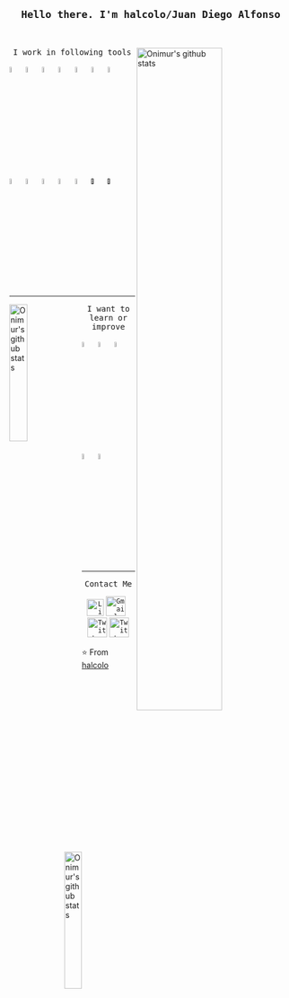 
<h2 align="center">
<code><samp>Hello there. I'm halcolo/Juan Diego Alfonso</samp></code>
</h2>


<br>
<p align="center">


<p>
<a href="https://github.com/onimur/handle-path-oz" target="_blank">
    <img width="55%" align="right" alt="Onimur's github stats" src="https://github-readme-stats.vercel.app/api?username=halcolo&show_icons=true&title_color=9f9f9f&icon_color=33B8FF&text_color=9f9f9f" />
  </a>

  <p align="center">
<samp>I work in following tools </samp>
</p>
  
  <a href="https://www.python.org" target="_blank"><code><img width="5%" src="https://www.vectorlogo.zone/logos/python/python-icon.svg"></code></a>
  <a href="https://cloud.google.com" target="_blank"><code><img width="5%" src="https://www.vectorlogo.zone/logos/google_cloud/google_cloud-icon.svg"></code></a>
  <a href="https://www.djangoproject.com" target="_blank"><code><img width="5%" src="https://www.vectorlogo.zone/logos/djangoproject/djangoproject-icon.svg"></code></a>
  <a href="https://flask.palletsprojects.com/en/1.1.x/" target="_blank"><code><img width="5%" src="https://www.vectorlogo.zone/logos/pocoo_flask/pocoo_flask-icon.svg"></code></a>
  <a href="http://spark.apache.org" target="_blank"><code><img width="5%" src="https://www.vectorlogo.zone/logos/apache_spark/apache_spark-icon.svg"></code></a>
  <a href="https://cloud.google.com/bigquery" target="_blank"><code><img width="5%" src="https://www.vectorlogo.zone/logos/google_bigquery/google_bigquery-icon.svg"></code></a>
  <a href="https://www.postgresql.org" target="_blank"><code><img width="5%" src="https://www.vectorlogo.zone/logos/postgresql/postgresql-icon.svg"></code></a>
  <a href="https://www.mysql.com" target="_blank"><code><img width="5%" src="https://www.vectorlogo.zone/logos/mysql/mysql-icon.svg"></code></a>
  <a href="https://git-scm.com" target="_blank"><code><img width="5%" src="https://www.vectorlogo.zone/logos/git-scm/git-scm-icon.svg"></code></a>
  <a href="https://www.mongodb.com/fr" target="_blank"><code><img width="5%" src="https://www.vectorlogo.zone/logos/mongodb/mongodb-icon.svg"></code></a>
  <a href="https://www.docker.com" target="_blank"><code><img width="5%" src="https://www.vectorlogo.zone/logos/docker/docker-icon.svg"></code></a>
  <a href="https://www.scala-lang.org" target="_blank"><code><img width="5%" src="https://www.vectorlogo.zone/logos/scala-lang/scala-lang-icon.svg"></code></a>
  <a href=""><code><img width="5%" src="https://www.vectorlogo.zone/logos/apache_hadoop/apache_hadoop-icon.svg"></code></a>
  <a href=""><code><img width="5%" src="https://www.vectorlogo.zone/logos/jenkins/jenkins-icon.svg"></code></a>

</p>  

<hr/>

<p>

<img width="25%" align="left" alt="Onimur's github stats" src="https://octodex.github.com/images/daftpunktocat-thomas.gif" />

<img width="25%" align="right" alt="Onimur's github stats" src="https://octodex.github.com/images/daftpunktocat-guy.gif" />

  <p align="center">
  <samp>I want to learn or improve</samp>
  </p>
  <a href="https://golang.org" target="_blank"><code><img width="5%" src="https://cdn4.iconfinder.com/data/icons/logos-brands-5/24/go-512.png"></code></a>
  <a href="https://www.tensorflow.org/?hl=fr" target="_blank"><code><img width="5%" src="https://www.vectorlogo.zone/logos/tensorflow/tensorflow-icon.svg"></code></a>
  <a href="https://kubernetes.io/fr/" target="_blank"><code><img width="5%" src="https://www.vectorlogo.zone/logos/kubernetes/kubernetes-icon.svg"></code></a>
  <a href="https://www.java.com/fr/" target="_blank"><code><img width="5%" src="https://www.vectorlogo.zone/logos/java/java-icon.svg"></code></a>
  <a href="https://circleci.com" target="_blank"><code><img width="5%" src="https://www.vectorlogo.zone/logos/circleci/circleci-icon.svg"></code></a>
  </p>


<hr />
<p align="center">
<samp>Contact Me</samp>
</p>
<p align="center">
    <code><a href="https://www.linkedin.com/in/jdalfons/" target="_blank"><img alt="Linkedin profile" title="Linkedin" src="https://cdn2.iconfinder.com/data/icons/social-media-and-payment/64/-15-512.png" width="30" height="30" /></a></code>
    <code><a href="mailto:juandiego.alfonsoocampo@gmail.com" target="_blank"><img alt="Gmail" src="https://cdn1.iconfinder.com/data/icons/utilities-part-1/64/unread_message-512.png" title="Email" width="35" height="35" /></a> </code> 
    <code><a href="https://twitter.com/Halcolo_" target="_blank"><img alt="Twitter" src="https://cdn2.iconfinder.com/data/icons/social-media-and-payment/64/-05-512.png" title="Twitter" width="35" height="35" /></a></code>
    <code><a href="https://github.com/halcolo" target="_blank"><img alt="Twitter" src="https://cdn2.iconfinder.com/data/icons/social-media-and-payment/64/-41-512.png" title="Twitter" width="35" height="35" /></a></code>
</p>


⭐️ From [halcolo](https://github.com/halcolo])